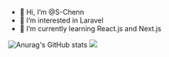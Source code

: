 - 👋 Hi, I’m @S-Chenn
- 👀 I’m interested in Laravel
- 🌱 I’m currently learning React.js and Next.js

<!---
S-Chenn/S-Chenn is a ✨ special ✨ repository because its `README.md` (this file) appears on your GitHub profile.
You can click the Preview link to take a look at your changes.
--->
![Anurag's GitHub stats](https://github-readme-stats.vercel.app/api?username=S-Chenn&count_private=true)
![](https://github-profile-summary-cards.vercel.app/api/cards/profile-details?username=S-Chenn)
